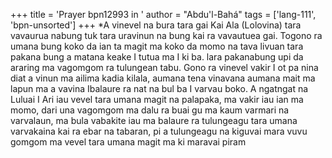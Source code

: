 +++
title = 'Prayer bpn12993 in '
author = "Abdu'l-Bahá"
tags = ['lang-111', 'bpn-unsorted']
+++
*A vinevel na bura tara gai Kai Ala (Lolovina) tara  vavaurua nabung tuk tara uravinun na bung kai ra  vavautuea gai. Togono ra umana bung koko da ian ta  magit ma koko da momo na tava livuan tara pakana  bung a matana keake I tutua ma I ki ba. lara  pakanabung upi da araring ma vagomgom ra tulungean  tabu. Gono ra vinevel vakir I ot pa nina diat a vinun ma  ailima kadia kilala, aumana tena vinavana aumana mait  ma lapun ma a vavina Ibalaure ra nat na bul ba I varvau  boko. 
A ngatngat na Luluai I Ari iau vevel tara umana magit na palapaka, ma vakir iau ian ma momo, dari una vagomgom ma dalu ra buai gu ma kaum varmari na varvalaun, ma bula vabakite iau ma balaure ra tulungeagu tara umana varvakaina kai ra ebar na tabaran, pi a tulungeagu na kiguvai mara vuvu gomgom ma vevel tara umana magit ma ki maravai piram
